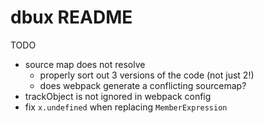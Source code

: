 # dbux README


TODO
* source map does not resolve
  * properly sort out 3 versions of the code (not just 2!)
  * does webpack generate a conflicting sourcemap?
* trackObject is not ignored in webpack config
* fix `x.undefined` when replacing `MemberExpression`